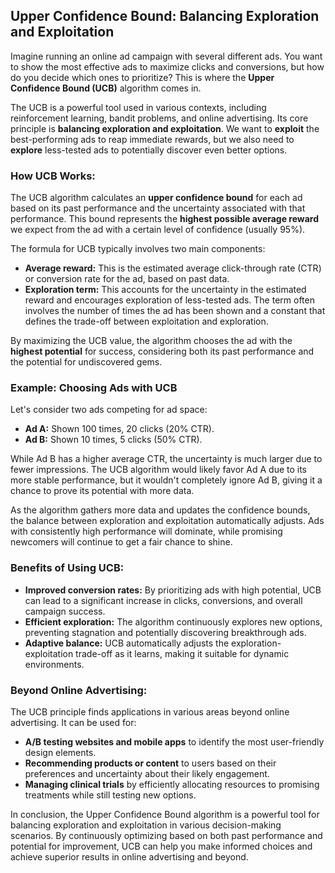 ## Upper Confidence Bound: Balancing Exploration and Exploitation

Imagine running an online ad campaign with several different ads. You want to show the most effective ads to maximize clicks and conversions, but how do you decide which ones to prioritize? This is where the **Upper Confidence Bound (UCB)** algorithm comes in.

The UCB is a powerful tool used in various contexts, including reinforcement learning, bandit problems, and online advertising. Its core principle is **balancing exploration and exploitation**. We want to **exploit** the best-performing ads to reap immediate rewards, but we also need to **explore** less-tested ads to potentially discover even better options.

### How UCB Works:

The UCB algorithm calculates an **upper confidence bound** for each ad based on its past performance and the uncertainty associated with that performance. This bound represents the **highest possible average reward** we expect from the ad with a certain level of confidence (usually 95%).

The formula for UCB typically involves two main components:

* **Average reward:** This is the estimated average click-through rate (CTR) or conversion rate for the ad, based on past data.
* **Exploration term:** This accounts for the uncertainty in the estimated reward and encourages exploration of less-tested ads. The term often involves the number of times the ad has been shown and a constant that defines the trade-off between exploitation and exploration.

By maximizing the UCB value, the algorithm chooses the ad with the **highest potential** for success, considering both its past performance and the potential for undiscovered gems.

### Example: Choosing Ads with UCB

Let's consider two ads competing for ad space:

* **Ad A:** Shown 100 times, 20 clicks (20% CTR).
* **Ad B:** Shown 10 times, 5 clicks (50% CTR).

While Ad B has a higher average CTR, the uncertainty is much larger due to fewer impressions. The UCB algorithm would likely favor Ad A due to its more stable performance, but it wouldn't completely ignore Ad B, giving it a chance to prove its potential with more data.

As the algorithm gathers more data and updates the confidence bounds, the balance between exploration and exploitation automatically adjusts. Ads with consistently high performance will dominate, while promising newcomers will continue to get a fair chance to shine.

### Benefits of Using UCB:

* **Improved conversion rates:** By prioritizing ads with high potential, UCB can lead to a significant increase in clicks, conversions, and overall campaign success.
* **Efficient exploration:** The algorithm continuously explores new options, preventing stagnation and potentially discovering breakthrough ads.
* **Adaptive balance:** UCB automatically adjusts the exploration-exploitation trade-off as it learns, making it suitable for dynamic environments.

### Beyond Online Advertising:

The UCB principle finds applications in various areas beyond online advertising. It can be used for:

* **A/B testing websites and mobile apps** to identify the most user-friendly design elements.
* **Recommending products or content** to users based on their preferences and uncertainty about their likely engagement.
* **Managing clinical trials** by efficiently allocating resources to promising treatments while still testing new options.

In conclusion, the Upper Confidence Bound algorithm is a powerful tool for balancing exploration and exploitation in various decision-making scenarios. By continuously optimizing based on both past performance and potential for improvement, UCB can help you make informed choices and achieve superior results in online advertising and beyond.
